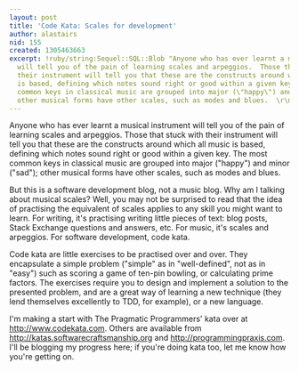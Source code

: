 ```yaml
---
layout: post
title: 'Code Kata: Scales for development'
author: alastairs
nid: 155
created: 1305463663
excerpt: !ruby/string:Sequel::SQL::Blob "Anyone who has ever learnt a musical instrument
  will tell you of the pain of learning scales and arpeggios.  Those that stuck with
  their instrument will tell you that these are the constructs around which all music
  is based, defining which notes sound right or good within a given key.  The most
  common keys in classical music are grouped into major (\"happy\") and minor (\"sad\");
  other musical forms have other scales, such as modes and blues.  \r\n\r"
---
```

Anyone who has ever learnt a musical instrument will tell you of the pain of learning scales and arpeggios.  Those that stuck with their instrument will tell you that these are the constructs around which all music is based, defining which notes sound right or good within a given key.  The most common keys in classical music are grouped into major ("happy") and minor ("sad"); other musical forms have other scales, such as modes and blues.  

But this is a software development blog, not a music blog. Why am I talking about musical scales? Well, you may not be surprised to read that the idea of practising the equivalent of scales applies to any skill you might want to learn.  For writing, it's practising writing little pieces of text: blog posts, Stack Exchange questions and answers, etc. For music, it's scales and arpeggios. For software development, code kata.

Code kata are little exercises to be practised over and over. They encapsulate a simple problem ("simple" as in "well-defined", not as in "easy") such as scoring a game of ten-pin bowling, or calculating prime factors. The exercises require you to design and implement a solution to the presented problem, and are a great way of learning a new technique (they lend themselves excellently to TDD, for example), or a new language.

I'm making a start with The Pragmatic Programmers' kata over at http://www.codekata.com.  Others are available from http://katas.softwarecraftsmanship.org and http://programmingpraxis.com.  I'll be blogging my progress here; if you're doing kata too, let me know how you're getting on.  
